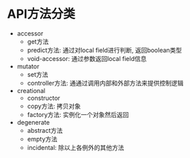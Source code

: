 # API方法分类

- accessor
  - get方法
  - predict方法: 通过对local field进行判断, 返回boolean类型
  - void-accessor: 通过参数返回local field信息
- mutator
  - set方法
  - controller方法: 通通过调用内部和外部方法来提供控制逻辑
- creational
  - constructor
  - copy方法: 拷贝对象
  - factory方法: 实例化一个对象然后返回
- degenerate
  - abstract方法
  - empty方法
  - incidental: 除以上各例外的其他方法